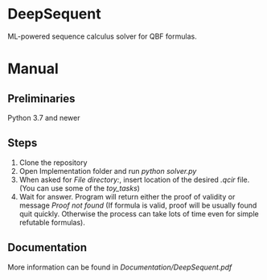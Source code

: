 # DeepSequent
ML-powered sequence calculus solver for QBF formulas.

# Manual
## Preliminaries
Python 3.7 and newer

## Steps
1. Clone the repository
2. Open Implementation folder and run *python solver.py*
3. When asked for *File directory:*, insert location of the desired *.qcir* file. (You can use some of the *toy_tasks*)
4. Wait for answer. Program will return either the proof of validity or message *Proof not found* (If formula is valid, proof will be usually found quit quickly. Otherwise the process can take lots of time even for simple refutable formulas). 

## Documentation
More information can be found in *Documentation/DeepSequent.pdf*
